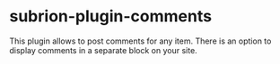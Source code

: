 # subrion-plugin-comments
This plugin allows to post comments for any item. There is an option to display comments in a separate block on your site.

